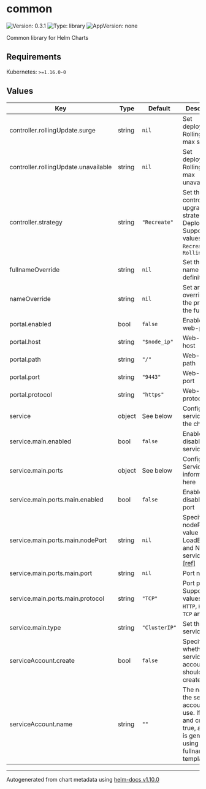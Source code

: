 # common

![Version: 0.3.1](https://img.shields.io/badge/Version-0.3.1-informational?style=flat-square) ![Type: library](https://img.shields.io/badge/Type-library-informational?style=flat-square) ![AppVersion: none](https://img.shields.io/badge/AppVersion-none-informational?style=flat-square)

Common library for Helm Charts

## Requirements

Kubernetes: `>=1.16.0-0`

## Values

| Key | Type | Default | Description |
|-----|------|---------|-------------|
| controller.rollingUpdate.surge | string | `nil` | Set deployment RollingUpdate max surge |
| controller.rollingUpdate.unavailable | string | `nil` | Set deployment RollingUpdate max unavailable |
| controller.strategy | string | `"Recreate"` | Set the controller upgrade strategy. For Deployments, Supported values are `Recreate` and `RollingUpdate` |
| fullnameOverride | string | `nil` | Set the entire name definition |
| nameOverride | string | `nil` | Set an override for the prefix of the fullname |
| portal.enabled | bool | `false` | Enable the web-portal |
| portal.host | string | `"$node_ip"` | Web-portal host |
| portal.path | string | `"/"` | Web-portal path |
| portal.port | string | `"9443"` | Web-portal port |
| portal.protocol | string | `"https"` | Web-portal protocol |
| service | object | See below | Configure the services for the chart here |
| service.main.enabled | bool | `false` | Enables or disables the service |
| service.main.ports | object | See below | Configure the Service port information here |
| service.main.ports.main.enabled | bool | `false` | Enables or disables the port |
| service.main.ports.main.nodePort | string | `nil` | Specify the nodePort value for the LoadBalancer and NodePort service types. [[ref]](https://kubernetes.io/docs/concepts/services-networking/service/#type-nodeport) |
| service.main.ports.main.port | string | `nil` | Port number |
| service.main.ports.main.protocol | string | `"TCP"` | Port protocol. Supported values are `HTTP`, `HTTPS`, `TCP` and `UDP` |
| service.main.type | string | `"ClusterIP"` | Set the service type |
| serviceAccount.create | bool | `false` | Specifies whether a service account should be created |
| serviceAccount.name | string | `""` | The name of the service account to use. If not set and create is true, a name is generated using the fullname template |

----------------------------------------------
Autogenerated from chart metadata using [helm-docs v1.10.0](https://github.com/norwoodj/helm-docs/releases/v1.10.0)
